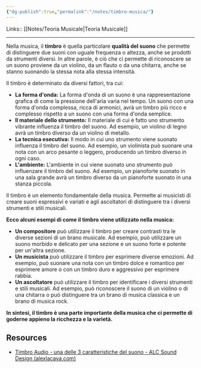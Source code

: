 ```yaml
---
{"dg-publish":true,"permalink":"/notes/timbro-musica/"}
---
```


Links:: [[Notes/Teoria Musicale\|Teoria Musicale]]

---
Nella musica, il **timbro** è quella particolare **qualità del suono** che permette di distinguere due suoni con uguale frequenza o altezza, anche se prodotti da strumenti diversi. In altre parole, è ciò che ci permette di riconoscere se un suono proviene da un violino, da un flauto o da una chitarra, anche se stanno suonando la stessa nota alla stessa intensità.

Il timbro è determinato da diversi fattori, tra cui:

- **La forma d'onda:** La forma d'onda di un suono è una rappresentazione grafica di come la pressione dell'aria varia nel tempo. Un suono con una forma d'onda complessa, ricca di armonici, avrà un timbro più ricco e complesso rispetto a un suono con una forma d'onda semplice.
- **Il materiale dello strumento:** Il materiale di cui è fatto uno strumento vibrante influenza il timbro del suono. Ad esempio, un violino di legno avrà un timbro diverso da un violino di metallo.
- **La tecnica esecutiva:** Il modo in cui uno strumento viene suonato influenza il timbro del suono. Ad esempio, un violinista può suonare una nota con un arco pesante o leggero, producendo un timbro diverso in ogni caso.
- **L'ambiente:** L'ambiente in cui viene suonato uno strumento può influenzare il timbro del suono. Ad esempio, un pianoforte suonato in una sala grande avrà un timbro diverso da un pianoforte suonato in una stanza piccola.

Il timbro è un elemento fondamentale della musica. Permette ai musicisti di creare suoni espressivi e variati e agli ascoltatori di distinguere tra i diversi strumenti e stili musicali.

**Ecco alcuni esempi di come il timbro viene utilizzato nella musica:**

- **Un compositore** può utilizzare il timbro per creare contrasti tra le diverse sezioni di un brano musicale. Ad esempio, può utilizzare un suono morbido e delicato per una sezione e un suono forte e potente per un'altra sezione.
- **Un musicista** può utilizzare il timbro per esprimere diverse emozioni. Ad esempio, può suonare una nota con un timbro dolce e romantico per esprimere amore o con un timbro duro e aggressivo per esprimere rabbia.
- **Un ascoltatore** può utilizzare il timbro per identificare i diversi strumenti e stili musicali. Ad esempio, può riconoscere il suono di un violino o di una chitarra o può distinguere tra un brano di musica classica e un brano di musica rock.

**In sintesi, il timbro è una parte importante della musica che ci permette di goderne appieno la ricchezza e la varietà.**


## Resources

- [Timbro Audio - una delle 3 caratteristiche del suono - ALC Sound Design (alexlacava.com)](https://alexlacava.com/glossary/timbro/)